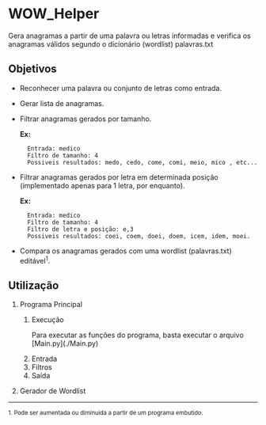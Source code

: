 # WOW_Helper
Gera anagramas a partir de uma palavra ou letras informadas e verifica os anagramas válidos segundo o dicionário (wordlist) palavras.txt

## Objetivos

+ Reconhecer uma palavra ou conjunto de letras como entrada.
+ Gerar lista de anagramas.
+ Filtrar anagramas gerados por tamanho.
    
     **Ex:**
        
        Entrada: medico
        Filtro de tamanho: 4
        Possiveis resultados: medo, cedo, come, comi, meio, mico , etc...

+ Filtrar anagramas gerados por letra em determinada posição (implementado 
apenas para 1 letra, por enquanto).

     **Ex:**
     
        Entrada: medico
        Filtro de tamanho: 4
        Filtro de letra e posição: e,3
        Possiveis resultados: coei, coem, doei, doem, icem, idem, moei.
        
+ Compara os anagramas gerados com uma wordlist (palavras.txt) editável<sup>1</sup>.

## Utilização
1. Programa Principal
    1. Execução
        <p>Para executar as funções do programa, basta executar o arquivo [Main.py](./Main.py)</p>
    2. Entrada
    3. Filtros
    4. Saída

2. Gerador de Wordlist

<hr />
<p>
<small>1. Pode ser aumentada ou diminuida a 
partir de um programa embutido.
</p>


